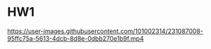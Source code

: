 # HW1
 

https://user-images.githubusercontent.com/101002314/231087008-95ffc75a-5613-4dcb-8d8e-0dbb270e1b9f.mp4


